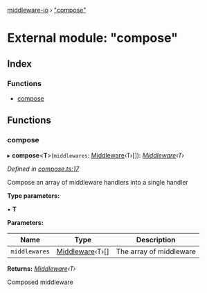 [middleware-io](../README.md) › ["compose"](_compose_.md)

# External module: "compose"

## Index

### Functions

* [compose](_compose_.md#compose)

## Functions

###  compose

▸ **compose**<**T**>(`middlewares`: [Middleware](_types_.md#middleware)‹T›[]): *[Middleware](_types_.md#middleware)‹T›*

*Defined in [compose.ts:17](https://github.com/negezor/middleware-io/blob/c808840/src/compose.ts#L17)*

Compose an array of middleware handlers into a single handler

**Type parameters:**

▪ **T**

**Parameters:**

Name | Type | Description |
------ | ------ | ------ |
`middlewares` | [Middleware](_types_.md#middleware)‹T›[] | The array of middleware  |

**Returns:** *[Middleware](_types_.md#middleware)‹T›*

Composed middleware

